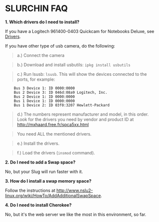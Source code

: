 # SLURCHIN FAQ #

**1. Which drivers do I need to install?**

If you have a Logitech 961400-0403 Quickcam for Notebooks Deluxe, see [Drivers](Drivers.md).

If you have other type of usb camera, do the following:

> a.) Connect the camera

> b.) Download and install usbutils: `ipkg install usbutils`

> c.) Run lsusb: `lsusb`. This will show the devices connected to the ports, for example:

```
    Bus 3 Device 1: ID 0000:0000  
    Bus 2 Device 3: ID 046d:08a9 Logitech, Inc. 
    Bus 2 Device 1: ID 0000:0000  
    Bus 1 Device 1: ID 0000:0000  
    Bus 1 Device 2: ID 03f0:3207 Hewlett-Packard 
```

> d.) The numbers represent manufacturer and model, in this order. Look for the drivers you need by vendor and product ID at http://mxhaard.free.fr/spca5xx.html

> You need ALL the mentioned drivers.

> e.) Install the drivers.

> f.) Load the drivers (`insmod` command).


**2. Do I need to add a Swap space?**

No, but your Slug will run faster with it.

**3.  How do I install a swap memory space?**

Follow the instructions at http://www.nslu2-linux.org/wiki/HowTo/AddAdditionalSwapSpace.

**4. Do I need to install Cherokee?**

No, but it's the web server we like the most in this environment, so far.